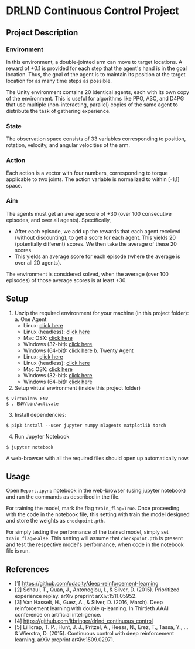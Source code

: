 # DRLND Continuous Control Project

## Project Description

### Environment

In this environment, a double-jointed arm can move to target locations.
A reward of +0.1 is provided for each step that the agent's hand is in the goal location.
Thus, the goal of the agent is to maintain its position at the target location for as many time steps as possible.

The Unity environment contains 20 identical agents, each with its own copy of the environment.
This is useful for algorithms like PPO, A3C, and D4PG that use multiple (non-interacting, parallel) copies of the same agent to distribute the task of gathering experience. 

### State

The observation space consists of 33 variables corresponding to position, rotation, velocity, and angular velocities of the arm.

### Action

Each action is a vector with four numbers, corresponding to torque applicable to two joints.
The action variable is normalized to within [-1,1] space.

### Aim

The agents must get an average score of +30 (over 100 consecutive episodes, and over all agents). Specifically,

- After each episode, we add up the rewards that each agent received (without discounting), to get a score for each agent. This yields 20 (potentially different) scores. We then take the average of these 20 scores.
- This yields an average score for each episode (where the average is over all 20 agents).

The environment is considered solved, when the average (over 100 episodes) of those average scores is at least +30.

## Setup

1. Unzip the required environment for your machine (in this project folder):
a. One Agent
    - Linux: [click here](https://s3-us-west-1.amazonaws.com/udacity-drlnd/P2/Reacher/one_agent/Reacher_Linux.zip)
    - Linux (headless): [click here](https://s3-us-west-1.amazonaws.com/udacity-drlnd/P2/Reacher/one_agent/Reacher_Linux_NoVis.zip)
    - Mac OSX: [click here](https://s3-us-west-1.amazonaws.com/udacity-drlnd/P2/Reacher/one_agent/Reacher_Linux_NoVis.zip)
    - Windows (32-bit): [click here](https://s3-us-west-1.amazonaws.com/udacity-drlnd/P2/Reacher/one_agent/Reacher_Windows_x86.zip)
    - Windows (64-bit): [click here](https://s3-us-west-1.amazonaws.com/udacity-drlnd/P2/Reacher/one_agent/Reacher_Windows_x86_64.zip)
b. Twenty Agent
    - Linux: [click here](https://s3-us-west-1.amazonaws.com/udacity-drlnd/P2/Reacher/Reacher_Linux.zip)
    - Linux (headless): [click here](https://s3-us-west-1.amazonaws.com/udacity-drlnd/P2/Reacher/Reacher_Linux_NoVis.zip)
    - Mac OSX: [click here](https://s3-us-west-1.amazonaws.com/udacity-drlnd/P2/Reacher/Reacher_Linux_NoVis.zip)
    - Windows (32-bit): [click here](https://s3-us-west-1.amazonaws.com/udacity-drlnd/P2/Reacher/Reacher_Windows_x86.zip)
    - Windows (64-bit): [click here](https://s3-us-west-1.amazonaws.com/udacity-drlnd/P2/Reacher/Reacher_Windows_x86_64.zip)
2. Setup virtual environment (inside this project folder)
```
$ virtualenv ENV
$ . ENV/bin/activate
```
3. Install dependencies:
```
$ pip3 install --user jupyter numpy mlagents matplotlib torch
```
4. Run Jupyter Notebook
```
$ jupyter notebook
```
A web-browser with all the required files should open up automatically now.

## Usage

Open `Report.ipynb` notebook in the web-browser (using jupyter notebook) and run
the commands as described in the file.

For training the model, mark the flag `train_flag=True`.
Once proceeding with the code in the notebook file, this setting with train the
model designed and store the weights as `checkpoint.pth`.

For simply testing the performance of the trained model, simply set
`train_flag=False`.
This setting will assume that `checkpoint.pth` is present and test the
respective model's performance, when code in the notebook file is run.

## References

- [1] https://github.com/udacity/deep-reinforcement-learning
- [2] Schaul, T., Quan, J., Antonoglou, I., & Silver, D. (2015). Prioritized experience replay. arXiv preprint arXiv:1511.05952.
- [3] Van Hasselt, H., Guez, A., & Silver, D. (2016, March). Deep reinforcement learning with double q-learning. In Thirtieth AAAI conference on artificial intelligence.
- [4] https://github.com/ltbringer/drlnd_continuous_control
- [5] Lillicrap, T. P., Hunt, J. J., Pritzel, A., Heess, N., Erez, T., Tassa, Y., ... & Wierstra, D. (2015). Continuous control with deep reinforcement learning. arXiv preprint arXiv:1509.02971.

